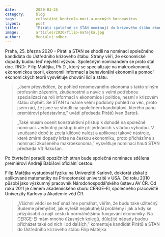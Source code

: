```yaml
---
date:         2020-03-25
category:     blog
tags:         celostátní kontrola-moci-a-mocných koronavirus
layout:       post
title:        "Piráti společně se STAN nominují do krizového štábu ekonoma Filipa Matějku"
image:        articles/2020/filip-matejka.jpg
author:       Mediální odbor
--- 
```



 

Praha, 25. března 2020 – Piráti a STAN se shodli na nominaci společného kandidáta do Ústředního krizového štábu. Strany věří, že ekonomické dopady budou teď největší výzvou. Společným nominandem se proto stal doc. RNDr. Filip Matějka, Ph.D., který se specializuje na makroekonomii, ekonomickou teorii, ekonomii informací a behaviorální ekonomii a pomocí ekonomických teorií vysvětluje chování lidí a státu. 

> „Jsem přesvědčen, že pohled renomovaného ekonoma s takto silným profesním zázemím, zkušenostmi a navíc s velmi potřebnou specializací na roli informací v ekonomice i politice, nesmí v krizovém štábu chybět. Se STAN tu máme velmi podobný pohled na věc, proto jsem rád, že jsme se shodli na společném kandidátovi, kterého panu premiérovi představíme,” uvádí předseda Pirátů Ivan Bartoš.

> „Také musím ocenit konstruktivní přístup k dohodě na společné nominaci. Jednotný postup bude při jednáních s vládou výhodou. V současné době je zcela klíčové nalézt a aplikovat takové nástroje, které zmírní dopady krize na českou ekonomiku, proto přicházíme s nominací zkušeného makroekonoma,” vysvětluje nominaci hnutí STAN předseda Vít Rakušan.

Po čtvrteční poradě opozičních stran bude společná nominace sdělena premiérovi Andreji Babišovi oficiální cestou.

Filip Matějka vystudoval fyziku na Univerzitě Karlově, doktorát získal z aplikované matematiky na Princetonské univerzitě v USA. Od roku 2010 působí jako výzkumný pracovník Národohospodářského ústavu AV ČR. Od roku 2011 je členem akademického sboru CERGE-EI, společného pracoviště Univerzity Karlovy a Akademie věd ČR. 

> „Všichni vědci se teď snažíme pomáhat, věřím, že budu také užitečný. Budeme přemýšlet, jak vyřešit nejakutnější problémy i jak a kdy se přizpůsobit a najít cestu k normálnějšímu fungování ekonomiky. Na CERGE-EI mám mnoho úžasných kolegů, důležité nápady budou přicházet také od nich i od dalších,” komentuje kandidát Pirátů a STAN do Ústředního krizového štábu Filip Matějka. 


